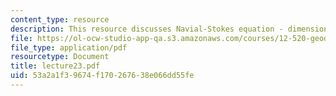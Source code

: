 ```yaml
---
content_type: resource
description: This resource discusses Navial-Stokes equation - dimensional formula.
file: https://ol-ocw-studio-app-qa.s3.amazonaws.com/courses/12-520-geodynamics-fall-2006/53a2a1f39674f170267638e066dd55fe_lecture23.pdf
file_type: application/pdf
resourcetype: Document
title: lecture23.pdf
uid: 53a2a1f3-9674-f170-2676-38e066dd55fe
---
```

